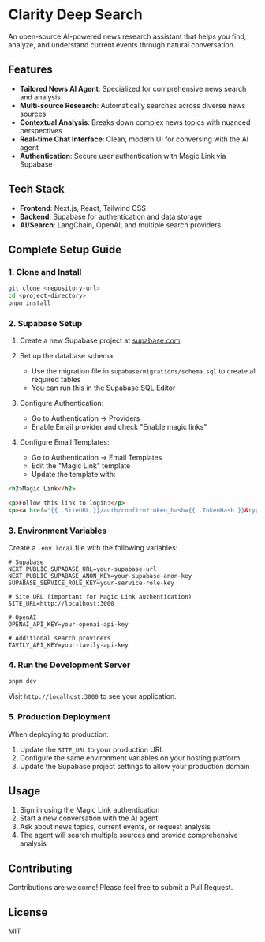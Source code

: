 # Clarity Deep Search

An open-source AI-powered news research assistant that helps you find, analyze, and understand current events through natural conversation.

## Features

- **Tailored News AI Agent**: Specialized for comprehensive news search and analysis
- **Multi-source Research**: Automatically searches across diverse news sources
- **Contextual Analysis**: Breaks down complex news topics with nuanced perspectives
- **Real-time Chat Interface**: Clean, modern UI for conversing with the AI agent
- **Authentication**: Secure user authentication with Magic Link via Supabase

## Tech Stack

- **Frontend**: Next.js, React, Tailwind CSS
- **Backend**: Supabase for authentication and data storage
- **AI/Search**: LangChain, OpenAI, and multiple search providers

## Complete Setup Guide

### 1. Clone and Install

```bash
git clone <repository-url>
cd <project-directory>
pnpm install
```

### 2. Supabase Setup

1. Create a new Supabase project at [supabase.com](https://supabase.com)
2. Set up the database schema:
   - Use the migration file in `supabase/migrations/schema.sql` to create all required tables
   - You can run this in the Supabase SQL Editor

3. Configure Authentication:
   - Go to Authentication → Providers
   - Enable Email provider and check "Enable magic links"

4. Configure Email Templates:
   - Go to Authentication → Email Templates
   - Edit the "Magic Link" template
   - Update the template with:

```html
<h2>Magic Link</h2>

<p>Follow this link to login:</p>
<p><a href="{{ .SiteURL }}/auth/confirm?token_hash={{ .TokenHash }}&type=email">Log In</a></p>
```

### 3. Environment Variables

Create a `.env.local` file with the following variables:

```
# Supabase
NEXT_PUBLIC_SUPABASE_URL=your-supabase-url
NEXT_PUBLIC_SUPABASE_ANON_KEY=your-supabase-anon-key
SUPABASE_SERVICE_ROLE_KEY=your-service-role-key

# Site URL (important for Magic Link authentication)
SITE_URL=http://localhost:3000

# OpenAI
OPENAI_API_KEY=your-openai-api-key

# Additional search providers
TAVILY_API_KEY=your-tavily-api-key
```

### 4. Run the Development Server

```bash
pnpm dev
```

Visit `http://localhost:3000` to see your application.

### 5. Production Deployment

When deploying to production:

1. Update the `SITE_URL` to your production URL
2. Configure the same environment variables on your hosting platform
3. Update the Supabase project settings to allow your production domain

## Usage

1. Sign in using the Magic Link authentication
2. Start a new conversation with the AI agent
3. Ask about news topics, current events, or request analysis
4. The agent will search multiple sources and provide comprehensive analysis

## Contributing

Contributions are welcome! Please feel free to submit a Pull Request.

## License

MIT